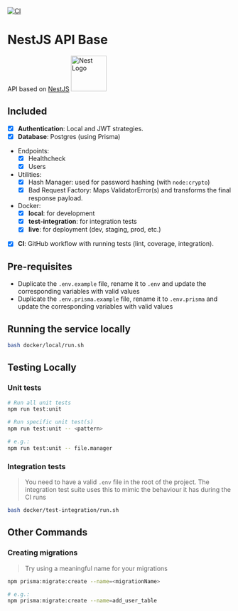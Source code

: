 [![CI](https://github.com/iniva/nestjs-api-base/actions/workflows/ci.yml/badge.svg)](https://github.com/iniva/nestjs-api-base/actions/workflows/ci.yml)

# NestJS API Base
API based on [NestJS](https://nestjs.com) <img src="https://nestjs.com/img/logo_text.svg" width="80" alt="Nest Logo" />

## Included
- [x] **Authentication**: Local and JWT strategies.
- [x] **Database**: Postgres (using Prisma)
- Endpoints:
  - [x] Healthcheck
  - [x] Users
- Utilities:
  - [x] Hash Manager: used for password hashing (with `node:crypto`)
  - [x] Bad Request Factory: Maps ValidatorError(s) and transforms the final response payload.
- Docker:
  - [x] **local**: for development
  - [x] **test-integration**: for integration tests
  - [x] **live**: for deployment (dev, staging, prod, etc.)
- [x] **CI**: GitHub workflow with running tests (lint, coverage, integration).

## Pre-requisites
- Duplicate the `.env.example` file, rename it to `.env` and update the corresponding variables with valid values
- Duplicate the `.env.prisma.example` file, rename it to `.env.prisma` and update the corresponding variables with valid values

## Running the service locally
```sh
bash docker/local/run.sh
```

## Testing Locally
### Unit tests
```sh
# Run all unit tests
npm run test:unit

# Run specific unit test(s)
npm run test:unit -- <pattern>

# e.g.:
npm run test:unit -- file.manager
```

### Integration tests
> You need to have a valid `.env` file in the root of the project. The integration test suite uses this to mimic the behaviour it has during the CI runs
```sh
bash docker/test-integration/run.sh
```

## Other Commands
### Creating migrations
> Try using a meaningful name for your migrations
```sh
npm prisma:migrate:create --name=<migrationName>

# e.g.:
npm prisma:migrate:create --name=add_user_table
```
